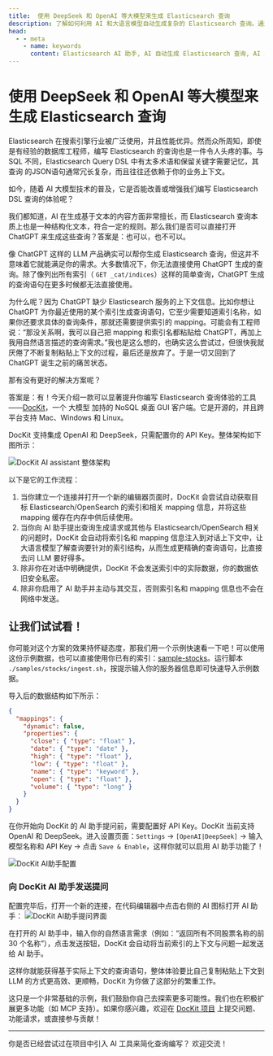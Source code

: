 ```yaml
---
title:  使用 DeepSeek 和 OpenAI 等大模型来生成 Elasticsearch 查询
description: 了解如何利用 AI 和大语言模型自动生成复杂的 Elasticsearch 查询。通过 Elasticsearch AI 助手提升工作效率。
head:
  - - meta
    - name: keywords
      content: Elasticsearch AI 助手, AI 自动生成 Elasticsearch 查询, AI 驱动的 Elasticsearch 查询, Elasticsearch 查询助手, AI 数据检索, Elasticsearch 自动化工具
---
```


# 使用 DeepSeek 和 OpenAI 等大模型来生成 Elasticsearch 查询

Elasticsearch 在搜索引擎行业被广泛使用，并且性能优异。然而众所周知，即使是有经验的数据库工程师，编写 Elasticsearch 的查询也是一件令人头疼的事。与 SQL 不同，Elasticsearch Query DSL 中有太多术语和保留关键字需要记忆，其查询 的JSON语句通常冗长复杂，而且往往还依赖于你的业务上下文。

如今，随着 AI 大模型技术的普及，它是否能改善或增强我们编写 Elasticsearch DSL 查询的体验呢？

我们都知道，AI 在生成基于文本的内容方面非常擅长，而 Elasticsearch 查询本质上也是一种结构化文本，符合一定的规则。那么我们是否可以直接打开 ChatGPT 来生成这些查询？答案是：也可以，也不可以。

像 ChatGPT 这样的 LLM 产品确实可以帮你生成 Elasticsearch 查询，但这并不意味着它就能满足你的需求。大多数情况下，你无法直接使用 ChatGPT 生成的查询。除了像列出所有索引（ `GET _cat/indices`）这样的简单查询，ChatGPT 生成的查询语句在更多时候都无法直接使用。

为什么呢？因为 ChatGPT 缺少 Elasticsearch 服务的上下文信息。比如你想让 ChatGPT 为你最近使用的某个索引生成查询语句，它至少需要知道索引名称，如果你还要求具体的查询条件，那就还需要提供索引的 mapping。可能会有工程师说：“那没关系啊，我可以自己把 mapping 和索引名都粘贴给 ChatGPT，再加上我用自然语言描述的查询需求。”我也是这么想的，也确实这么尝试过，但很快我就厌倦了不断复制粘贴上下文的过程，最后还是放弃了。于是一切又回到了 ChatGPT 诞生之前的痛苦状态。

那有没有更好的解决方案呢？

答案是：有！今天介绍一款可以显著提升你编写 Elasticsearch 查询体验的工具——[DocKit](https://github.com/geek-fun/dockit)，一个 大模型 加持的 NoSQL 桌面 GUI 客户端。它是开源的，并且跨平台支持 Mac、Windows 和 Linux。

DocKit 支持集成 OpenAI 和 DeepSeek，只需配置你的 API Key。整体架构如下图所示：

![DocKit AI assistant 整体架构](/dockit-ai-flow.png)

以下是它的工作流程：

1. 当你建立一个连接并打开一个新的编辑器页面时，DocKit 会尝试自动获取目标 Elasticsearch/OpenSearch 的索引和相关 mapping 信息，并将这些 mapping 缓存在内存中供后续使用。
2. 当你向 AI 助手提出查询生成请求或其他与 Elasticsearch/OpenSearch 相关的问题时，DocKit 会自动将索引名和 mapping 信息注入到对话上下文中，让大语言模型了解查询要针对的索引结构，从而生成更精确的查询语句，比直接去问 LLM 要好得多。
3. 除非你在对话中明确提供，DocKit 不会发送索引中的实际数据，你的数据依旧安全私密。
4. 除非你启用了 AI 助手并主动与其交互，否则索引名和 mapping 信息也不会在网络中发送。

## 让我们试试看！

你可能对这个方案的效果持怀疑态度，那我们用一个示例快速看一下吧！可以使用这份示例数据，也可以直接使用你已有的索引：[sample-stocks](https://github.com/Blankll/elasticsearch-learn)。运行脚本 `./samples/stocks/ingest.sh`，按提示输入你的服务器信息即可快速导入示例数据。

导入后的数据结构如下所示：

```json
{
  "mappings": {
    "dynamic": false,
    "properties": {
      "close": { "type": "float" },
      "date": { "type": "date" },
      "high": { "type": "float" },
      "low": { "type": "float" },
      "name": { "type": "keyword" },
      "open": { "type": "float" },
      "volume": { "type": "long" }
    }
  }
}
```

在你开始向 DocKit 的 AI 助手提问前，需要配置好 API Key。DocKit 当前支持 OpenAI 和 DeepSeek。进入设置页面：`Settings` -> `[OpenAI|DeepSeek]` -> 输入模型名称和 API Key -> 点击 `Save & Enable`，这样你就可以启用 AI 助手功能了！

![DocKit AI助手配置](/ai-config.png)

### 向 DocKit AI 助手发送提问

配置完毕后，打开一个新的连接，在代码编辑器中点击右侧的 AI 图标打开 AI 助手：
![DocKit AI助手提问界面](/dockit-ai-assistant-question.png)

在打开的 AI 助手中，输入你的自然语言需求（例如：“返回所有不同股票名称的前 30 个名称”），点击发送按钮，DocKit 会自动将当前索引的上下文与问题一起发送给 AI 助手。

这样你就能获得基于实际上下文的查询语句，整体体验要比自己复制粘贴上下文到 LLM 的方式更高效、更顺畅，DocKit 为你做了这部分的繁重工作。

这只是一个非常基础的示例，我们鼓励你自己去探索更多可能性。我们也在积极扩展更多功能（如 MCP 支持）。如果你感兴趣，欢迎在 [DocKit 项目](https://github.com/geek-fun/dockit) 上提交问题、功能请求，或直接参与贡献！

---

你是否已经尝试过在项目中引入 AI 工具来简化查询编写？ 欢迎交流！

